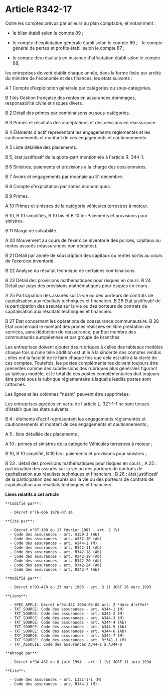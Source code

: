 # Article R342-17

Outre les comptes prévus par ailleurs au plan comptable, et notamment :

- le bilan établi selon le compte 89 ;

- le compte d'exploitation générale établi selon le compte 80 ;    - le compte général de pertes et profits établi selon le
compte 87 ;

- le compte des résultats en instance d'affectation établi selon le compte 88,

les entreprises doivent établir chaque année, dans la forme fixée par arrêté du ministre de l'économie et des finances, les
états suivants :

A 1 Compte d'exploitation générale par catégories ou sous-catégories.

B 1 bis Gestion française des rentes en assurances dommages, responsabilité civile et risques divers.

B 2 Détail des primes par combinaisons ou sous-catégories.

B 3 Primes et résultats des acceptations et des cessions en réassurance.

B 4 Eléments d'actif représentant les engagements réglementés et les cautionnements et montant de ces engagements et
cautionnements.

A 5 Liste détaillée des placements.

B 5, état justificatif de la quote-part mentionnée à l'article R. 344-1.

B 6 Sinistres, paiements et provisions à la charge des cessionnaires.

B 7 Avoirs et engagements par monnaie au 31 décembre.

B 8 Compte d'exploitation par zones économiques.

B 9 Primes.

A 10 Primes et sinistres de la catégorie véhicules terrestres à moteur.

B 10, B 10 simplifiés, B 10 bis et B 10 ter Paiements et provisions pour sinistres.

B 11 Marge de solvabilité.

A 20 Mouvement au cours de l'exercice inventorié des polices, capitaux ou rentes assurés (réassurances non déduites).

B 21 Détail par année de souscription des capitaux ou rentes sortis au cours de l'exercice inventorié.

B 22 Analyse du résultat technique de certaines combinaisons.

B 23 Détail des provisions mathématiques pour risques en cours.    B 24 Détail par pays des provisions mathématiques pour
risques en cours.

A 25 Participation des assurés sur la vie ou des porteurs de contrats de capitalisation aux résultats techniques et
financiers.    B 26 Etat justificatif de la participation des assurés sur la vie ou des porteurs de contrats de
capitalisation aux résultats techniques et financiers.

B 27 Etat concernant les opérations de coassurance communautaire.    B 28 Etat concernant le montant des primes réalisées en
libre prestation de services, sans déduction de réassurance, par Etat membre des communautés européennes et par groupe de
branches.

Les entreprises doivent ajouter des rubriques à celles des tableaux modèles chaque fois qu'une telle addition est utile à la
sincérité des comptes rendus ; elles ont la faculté de le faire chaque fois que cela est utile à la clarté de ces comptes.
Toutefois, les postes complémentaires doivent toujours être présentés comme des subdivisions des rubriques plus générales
figurant au tableau modèle, et le total de ces postes complémentaires doit toujours être porté sous la rubrique réglementaire
à laquelle lesdits postes sont rattachés.

Les lignes et les colonnes "néant" peuvent être supprimées.

Les entreprises agréées en vertu de l'article L. 321-1-1 ne sont tenues d'établir que les états suivants :

B 4 : éléments d'actif représentant les engagements réglementés et cautionnements et montant de ces engagements et
cautionnements ;

A 5 : liste détaillée des placements ;

A 10 : primes et sinistres de la catégorie Véhicules terrestres à moteur ;

B 10, B 10 simplifié, B 10 bis : paiements et provisions pour sinistres ;

B 23 : détail des provisions mathématiques pour risques en cours ;    A 25 : participation des assurés sur la vie ou des
porteurs de contrats de capitalisation aux résultats techniques et financiers ;    B 26 : état justificatif de la
participation des assurés sur la vie ou des porteurs de contrats de capitalisation aux résultats techniques et financiers.

**Liens relatifs à cet article**

	**Codifié par**:

	  - Décret n°76-666 1976-07-16

	**Cité par**:

	  - Décret n°87-109 du 17 février 1987 - art. 2 (V)
	  - Code des assurances - art. A150-3 (Ab)
	  - Code des assurances - art. A332-10 (Ab)
	  - Code des assurances - art. A344-1 (M)
	  - Code des assurances - art. R342-11 (Ab)
	  - Code des assurances - art. R342-18 (Ab)
	  - Code des assurances - art. R342-19 (Ab)
	  - Code des assurances - art. R342-20 (Ab)
	  - Code des assurances - art. R342-24 (Ab)
	  - Code des assurances - art. R342-7 (Ab)

	**Modifié par**:

	  - Décret n°93-470 du 23 mars 1993 - art. 3 () JORF 26 mars 1993

	**Liens**:

	  - SPEC_APPLI: Décret n°94-482 1994-06-08 art. 2 *date d'effet*
	  - TXT_SOURCE: Code des assurances - art. A344-1 (M)
	  - TXT_SOURCE: Code des assurances - art. A344-2 (M)
	  - TXT_SOURCE: Code des assurances - art. A344-3 (M)
	  - TXT_SOURCE: Code des assurances - art. A344-4 (Ab)
	  - TXT_SOURCE: Code des assurances - art. A344-5 (Ab)
	  - TXT_SOURCE: Code des assurances - art. A344-6 (Ab)
	  - TXT_SOURCE: Code des assurances - art. A344-7 (M)
	  - TXT_SOURCE: Code des assurances - art. R*341-1 (M)
	  - TXT_ASSOCIE: Code des assurances A344-1 à A344-8

	**Abrogé par**:

	  - Décret n°94-482 du 8 juin 1994 - art. 1 (V) JORF 11 juin 1994

	**Cite**:

	  - Code des assurances - art. L321-1-1 (M)
	  - Code des assurances - art. R344-1 (M)
